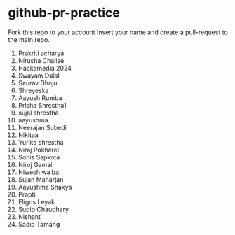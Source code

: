 # github-pr-practice

Fork this repo to your account
Insert your name and create a pull-request to the main repo.

1. Prakriti acharya
2. Nirusha Chalise
3. Hackamedia 2024
4. Swayam Dulal
5. Saurav Dhoju
6. Shreyeska
7. Aayush Rumba
8. Prisha Shrestha1
9. sujal shrestha 
10. aayushma
11. Neerajan Subedi
12. Nikitaa
13. Yurika shrestha
14. Niraj Pokharel
15. Sonis Sapkota
16. Niroj Gamal
17. Niwesh waiba
18. Sujan Maharjan
19. Aayushma Shakya
20. Prapti
21. Eligos Leyak
22. Sudip Chaudhary
23. Nishant
24. Sadip Tamang
